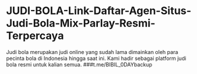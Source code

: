 # JUDI-BOLA-Link-Daftar-Agen-Situs-Judi-Bola-Mix-Parlay-Resmi-Terpercaya
Judi bola merupakan judi online yang sudah lama dimainkan oleh para pecinta bola di Indonesia hingga saat ini. Kami hadir sebagai platform judi bola resmi untuk kalian semua.
###t.me/BIBIL_0DAYbackup
